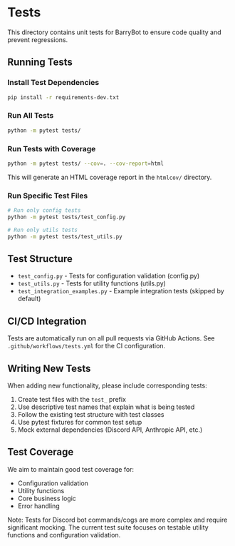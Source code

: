 # Tests

This directory contains unit tests for BarryBot to ensure code quality and prevent regressions.

## Running Tests

### Install Test Dependencies

```bash
pip install -r requirements-dev.txt
```

### Run All Tests

```bash
python -m pytest tests/
```

### Run Tests with Coverage

```bash
python -m pytest tests/ --cov=. --cov-report=html
```

This will generate an HTML coverage report in the `htmlcov/` directory.

### Run Specific Test Files

```bash
# Run only config tests
python -m pytest tests/test_config.py

# Run only utils tests
python -m pytest tests/test_utils.py
```

## Test Structure

- `test_config.py` - Tests for configuration validation (config.py)
- `test_utils.py` - Tests for utility functions (utils.py)
- `test_integration_examples.py` - Example integration tests (skipped by default)

## CI/CD Integration

Tests are automatically run on all pull requests via GitHub Actions. See `.github/workflows/tests.yml` for the CI configuration.

## Writing New Tests

When adding new functionality, please include corresponding tests:

1. Create test files with the `test_` prefix
2. Use descriptive test names that explain what is being tested
3. Follow the existing test structure with test classes
4. Use pytest fixtures for common test setup
5. Mock external dependencies (Discord API, Anthropic API, etc.)

## Test Coverage

We aim to maintain good test coverage for:
- Configuration validation
- Utility functions
- Core business logic
- Error handling

Note: Tests for Discord bot commands/cogs are more complex and require significant mocking. The current test suite focuses on testable utility functions and configuration validation.
